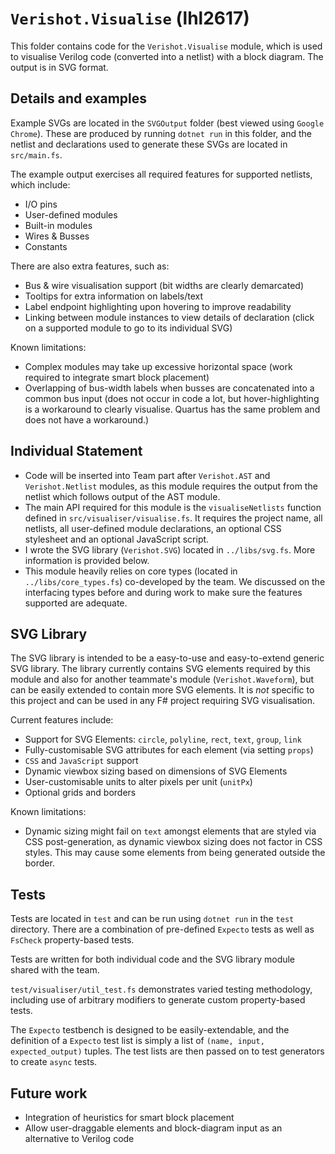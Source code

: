 # `Verishot.Visualise` (lhl2617)

This folder contains code for the `Verishot.Visualise` module, which is used to visualise Verilog code (converted into a netlist) with a block diagram. The output is in SVG format.

## Details and examples
Example SVGs are located in the `SVGOutput` folder (best viewed using `Google Chrome`). These are produced by running `dotnet run` in this folder, and the netlist and declarations used to generate these SVGs are located in `src/main.fs`. 

The example output exercises all required features for supported netlists, which include:
* I/O pins
* User-defined modules
* Built-in modules
* Wires & Busses
* Constants

There are also extra features, such as:
* Bus & wire visualisation support (bit widths are clearly demarcated)
* Tooltips for extra information on labels/text
* Label endpoint highlighting upon hovering to improve readability 
* Linking between module instances to view details of declaration (click on a supported module to go to its individual SVG)

Known limitations:
* Complex modules may take up excessive horizontal space (work required to integrate smart block placement)
* Overlapping of bus-width labels when busses are concatenated into a common bus input (does not occur in code a lot, but hover-highlighting is a workaround to clearly visualise. Quartus has the same problem and does not have a workaround.)

## Individual Statement 
* Code will be inserted into Team part after `Verishot.AST` and `Verishot.Netlist` modules, as this module requires the output from the netlist which follows output of the AST module.
* The main API required for this module is the `visualiseNetlists` function defined in `src/visualiser/visualise.fs`. It requires the project name, all netlists, all user-defined module declarations, an optional CSS stylesheet and an optional JavaScript script.
* I wrote the SVG library (`Verishot.SVG`) located in `../libs/svg.fs`. More information is provided below. 
* This module heavily relies on core types (located in `../libs/core_types.fs`) co-developed by the team. We discussed on the interfacing types before and during work to make sure the features supported are adequate.

## SVG Library
The SVG library is intended to be a easy-to-use and easy-to-extend generic SVG library. The library currently contains SVG elements required by this module and also for another teammate's module (`Verishot.Waveform`), but can be easily extended to contain more SVG elements. It is _not_ specific to this project and can be used in any F# project requiring SVG visualisation.

Current features include:
* Support for SVG Elements: `circle`, `polyline`, `rect`, `text`, `group`, `link`
* Fully-customisable SVG attributes for each element (via setting `props`)
* `CSS` and `JavaScript` support
* Dynamic viewbox sizing based on dimensions of SVG Elements
* User-customisable units to alter pixels per unit (`unitPx`)
* Optional grids and borders

Known limitations:
* Dynamic sizing might fail on `text` amongst elements that are styled via CSS post-generation, as dynamic viewbox sizing does not factor in CSS styles. This may cause some elements from being generated outside the border.

## Tests
Tests are located in `test` and can be run using `dotnet run` in the `test` directory. There are a combination of pre-defined `Expecto` tests as well as `FsCheck` property-based tests.

Tests are written for both individual code and the SVG library module shared with the team.

`test/visualiser/util_test.fs` demonstrates varied testing methodology, including use of arbitrary modifiers to generate custom property-based tests. 

The `Expecto` testbench is designed to be easily-extendable, and the definition of a `Expecto` test list is simply a list of `(name, input, expected_output)` tuples. The test lists are then passed on to test generators to create `async` tests.

## Future work
* Integration of heuristics for smart block placement
* Allow user-draggable elements and block-diagram input as an alternative to Verilog code